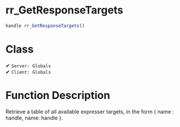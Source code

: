 # rr_GetResponseTargets
```js
handle rr_GetResponseTargets()
```
# Class
✔ `Server: Globals`  
✔ `Client: Globals`  

# Function Description
Retrieve a table of all available expresser targets, in the form { name : handle, name: handle }.
